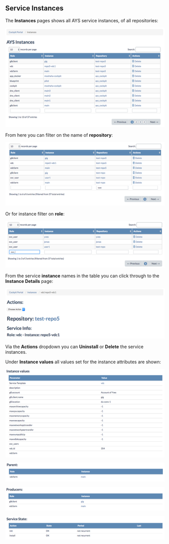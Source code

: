 ## Service Instances

The **Instances** pages shows all AYS service instances, of all repositories:

![](instances.png)

From here you can filter on the name of **repository**:

![](filter-on-repository.png)

Or for instance filter on **role**:

![](filter-on-role.png)

From the service **instance** names in the table you can click through to the **Instance Details** page:

![](instance-details1.png)

Via the **Actions** dropdown you can **Uninstall** or **Delete** the service instances.

Under **Instance values** all values set for the instance attributes are shown:

![](instance-values.png)

![](parent.png)

![](producers.png)

![](service-state.png)
